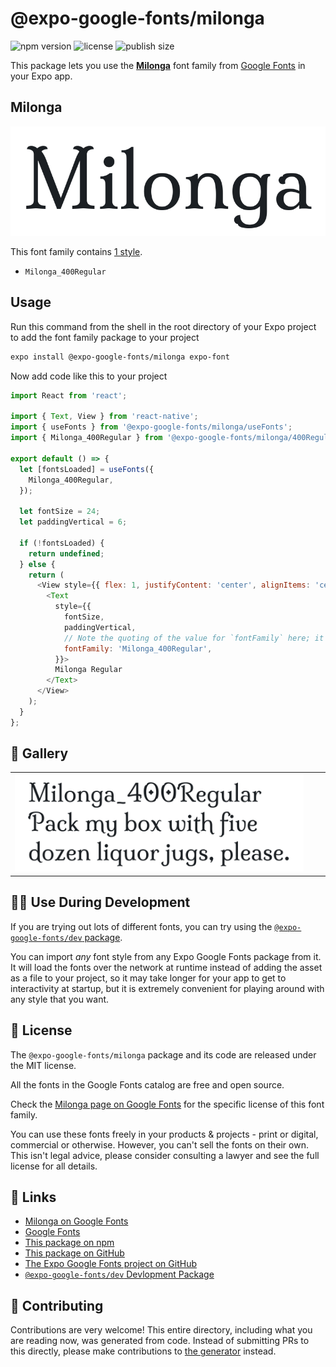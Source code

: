 # @expo-google-fonts/milonga

![npm version](https://flat.badgen.net/npm/v/@expo-google-fonts/milonga)
![license](https://flat.badgen.net/github/license/expo/google-fonts)
![publish size](https://flat.badgen.net/packagephobia/install/@expo-google-fonts/milonga)

This package lets you use the [**Milonga**](https://fonts.google.com/specimen/Milonga) font family from [Google Fonts](https://fonts.google.com/) in your Expo app.

## Milonga

![Milonga](./font-family.png)

This font family contains [1 style](#-gallery).

- `Milonga_400Regular`

## Usage

Run this command from the shell in the root directory of your Expo project to add the font family package to your project
```sh
expo install @expo-google-fonts/milonga expo-font
```

Now add code like this to your project
```js
import React from 'react';

import { Text, View } from 'react-native';
import { useFonts } from '@expo-google-fonts/milonga/useFonts';
import { Milonga_400Regular } from '@expo-google-fonts/milonga/400Regular';

export default () => {
  let [fontsLoaded] = useFonts({
    Milonga_400Regular,
  });

  let fontSize = 24;
  let paddingVertical = 6;

  if (!fontsLoaded) {
    return undefined;
  } else {
    return (
      <View style={{ flex: 1, justifyContent: 'center', alignItems: 'center' }}>
        <Text
          style={{
            fontSize,
            paddingVertical,
            // Note the quoting of the value for `fontFamily` here; it expects a string!
            fontFamily: 'Milonga_400Regular',
          }}>
          Milonga Regular
        </Text>
      </View>
    );
  }
};

```

## 🔡 Gallery


||||
|-|-|-|
|![Milonga_400Regular](./Milonga_400Regular.ttf.png)||||


## 👩‍💻 Use During Development

If you are trying out lots of different fonts, you can try using the [`@expo-google-fonts/dev` package](https://github.com/expo/google-fonts/tree/master/font-packages/dev#readme).

You can import *any* font style from any Expo Google Fonts package from it. It will load the fonts
over the network at runtime instead of adding the asset as a file to your project, so it may take longer
for your app to get to interactivity at startup, but it is extremely convenient
for playing around with any style that you want.

## 📖 License

The `@expo-google-fonts/milonga` package and its code are released under the MIT license.

All the fonts in the Google Fonts catalog are free and open source.

Check the [Milonga page on Google Fonts](https://fonts.google.com/specimen/Milonga) for the specific license of this font family.

You can use these fonts freely in your products & projects - print or digital, commercial or otherwise. However, you can't sell the fonts on their own. This isn't legal advice, please consider consulting a lawyer and see the full license for all details.

## 🔗 Links

- [Milonga on Google Fonts](https://fonts.google.com/specimen/Milonga)
- [Google Fonts](https://fonts.google.com/)
- [This package on npm](https://www.npmjs.com/package/@expo-google-fonts/milonga)
- [This package on GitHub](https://github.com/expo/google-fonts/tree/master/font-packages/milonga)
- [The Expo Google Fonts project on GitHub](https://github.com/expo/google-fonts)
- [`@expo-google-fonts/dev` Devlopment Package](https://github.com/expo/google-fonts/tree/master/font-packages/dev)

## 🤝 Contributing

Contributions are very welcome! This entire directory, including what you are reading now, was generated from code. Instead of submitting PRs to this directly, please make contributions to [the generator](https://github.com/expo/google-fonts/tree/master/packages/generator) instead.
